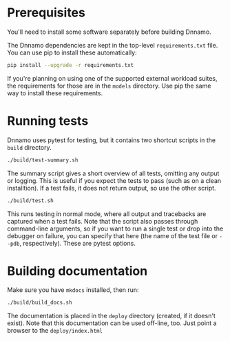 # Prerequisites
You'll need to install some software separately before building Dnnamo.

The Dnnamo dependencies are kept in the top-level `requirements.txt` file.
You can use pip to install these automatically:

```bash
pip install --upgrade -r requirements.txt
```

If you're planning on using one of the supported external workload suites, the requirements for those are in the `models` directory.
Use pip the same way to install these requirements.

# Running tests

Dnnamo uses pytest for testing, but it contains two shortcut scripts in the `build` directory.

```bash
./build/test-summary.sh
```
The summary script gives a short overview of all tests, omitting any output or logging. This is useful if you expect the tests to pass (such as on a clean installtion). If a test fails, it does not return output, so use the other script.

```bash
./build/test.sh
```

This runs testing in normal mode, where all output and tracebacks are captured when a test fails. Note that the script also passes through command-line arguments, so if you want to run a single test or drop into the debugger on failure, you can specify that here (the name of the test file or `--pdb`, respectively). These are pytest options.

# Building documentation

Make sure you have `mkdocs` installed, then run:

```bash
./build/build_docs.sh
```

The documentation is placed in the `deploy` directory (created, if it doesn't exist).
Note that this documentation can be used off-line, too.
Just point a browser to the `deploy/index.html`
